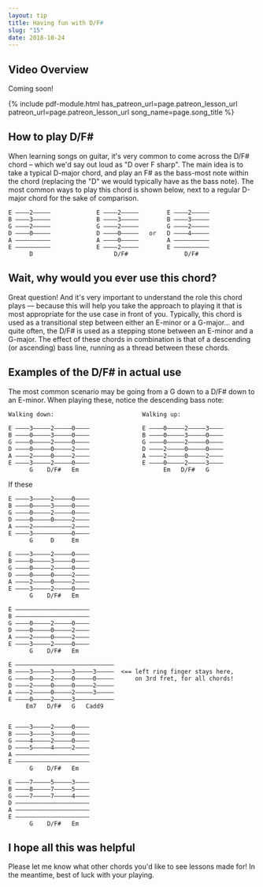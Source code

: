 ```yaml
---
layout: tip
title: Having fun with D/F#
slug: "15"
date: 2018-10-24
---
```


## Video Overview

<!-- <iframe width="560" height="315" src="https://www.youtube.com/embed/FHyd6pN_Xbw?showinfo=0" frameborder="0" allowfullscreen></iframe> -->

Coming soon!

{% include pdf-module.html has_patreon_url=page.patreon_lesson_url patreon_url=page.patreon_lesson_url song_name=page.song_title %}

## How to play D/F#

When learning songs on guitar, it's very common to come across the D/F# chord – which we'd say out loud as "D over F sharp". The main idea is to take a typical D-major chord, and play an F# as the bass-most note within the chord (replacing the "D" we would typically have as the bass note). The most common ways to play this chord is shown below, next to a regular D-major chord for the sake of comparison.

    E ––––2–––––             E ––––2–––––        E ––––2–––––
    B ––––3–––––             B ––––3–––––        B ––––3–––––
    G ––––2–––––             G ––––2–––––        G ––––2–––––
    D ––––0–––––             D ––––0–––––   or   D ––––4–––––
    A ––––––––––             A ––––0–––––        A ––––––––––
    E ––––––––––             E ––––2–––––        E ––––––––––
          D                       D/F#                D/F#   

## Wait, why would you ever use this chord?

Great question! And it's very important to understand the role this chord plays –– because this will help you take the approach to playing it that is most appropriate for the use case in front of you. Typically, this chord is used as a transitional step between either an E-minor or a G-major... and quite often, the D/F# is used as a stepping stone between an E-minor and a G-major. The effect of these chords in combination is that of a descending (or ascending) bass line, running as a thread between these chords.

## Examples of the D/F# in actual use

The most common scenario may be going from a G down to a D/F# down to an E-minor. When playing these, notice the descending bass note:

    Walking down:                         Walking up:                   

    E ––––3–––––2–––––0––––               E ––––0–––––2–––––3––––        
    B ––––0–––––3–––––0––––               B ––––0–––––3–––––0––––        
    G ––––0–––––2–––––0––––               G ––––0–––––2–––––0––––        
    D ––––0–––––0–––––2––––               D ––––2–––––0–––––0––––           
    A ––––2–––––0–––––2––––               A ––––2–––––0–––––2––––        
    E ––––3–––––2–––––0––––               E ––––0–––––2–––––3––––        
          G    D/F#   Em                        Em   D/F#   G      

If these

    E ––––3–––––2–––––0––––
    B ––––0–––––3–––––0––––
    G ––––0–––––2–––––0––––
    D ––––0–––––0–––––2––––
    A ––––2–––––––––––2––––
    E ––––3–––––––––––0––––
          G     D     Em

    E ––––3–––––2–––––0––––
    B ––––0–––––3–––––0––––
    G ––––0–––––2–––––0––––
    D ––––0–––––0–––––2––––
    A ––––2–––––0–––––2––––
    E ––––3–––––2–––––0––––
          G    D/F#   Em

    E –––––––––––––––––––––
    B –––––––––––––––––––––
    G ––––0–––––2–––––0––––
    D ––––0–––––0–––––2––––
    A ––––2–––––0–––––2––––
    E ––––3–––––2–––––0––––
          G    D/F#   Em

    E ––––––––––––––––––––––––––––
    B ––––3–––––3–––––3–––––3–––––  <== left ring finger stays here,
    G ––––0–––––2–––––0–––––0–––––      on 3rd fret, for all chords!
    D ––––2–––––0–––––0–––––2–––––
    A ––––2–––––0–––––2–––––3–––––
    E ––––0–––––2–––––3–––––––––––
         Em7   D/F#   G   Cadd9


    E ––––3–––––2–––––0––––
    B ––––3–––––3–––––0––––
    G ––––4–––––2–––––0––––
    D ––––5–––––4–––––2––––
    A –––––––––––––––––––––
    E –––––––––––––––––––––
          G    D/F#   Em

    E ––––7–––––5–––––3––––
    B ––––8–––––7–––––5––––
    G ––––7–––––7–––––4––––
    D –––––––––––––––––––––
    A –––––––––––––––––––––
    E –––––––––––––––––––––
          G    D/F#   Em


## I hope all this was helpful

Please let me know what other chords you'd like to see lessons made for! In the meantime, best of luck with your playing.
